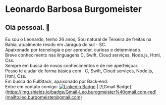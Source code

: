 # Leonardo Barbosa Burgomeister

## Olá pessoal. 👋

Eu sou o Leonardo, tenho 26 anos, Sou natural de Teixeira de freitas na Bahia, atualmente resido em Jaraguá do sul - SC.
<br/> Apaixonado por tecnologia e por aprender, curioso e determinado.
<br/>Breve conhecimento nas linguagens C, Swift, Cloud serviçes, Node.js, Html, Css.
<br/>Sempre em busca de novos conhecimentos e de me aperfeiçoar.
<br/>Posso te ajudar de forma básica com : C, Swift, Cloud serviçes, Node.js, Html, Css.
<br/>Em busca do FullStack, apaixonado por Back-end.
<br/>Entre em contato comigo: [![Linkedin Badge](https://img.shields.io/badge/Linkedin-in%2Fleoburgomeister-blue)](https://www.linkedin.com/in/leoburgomeister/) | [![Gmail Badge](https://img.shields.io/badge/Gmail-Leo.burogmeister%40gmail.com-red](mailto:leo.burgomeister@gmail.com)
